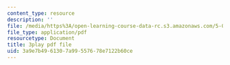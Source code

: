 ```yaml
---
content_type: resource
description: ''
file: /media/https%3A/open-learning-course-data-rc.s3.amazonaws.com/5-07sc-biological-chemistry-i-fall-2013/3a9e7b4961307a99557678e7122b60ce_zdage-Lp8m4.pdf
file_type: application/pdf
resourcetype: Document
title: 3play pdf file
uid: 3a9e7b49-6130-7a99-5576-78e7122b60ce
---
```

